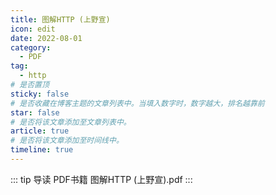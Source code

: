 ```yaml
---
title: 图解HTTP (上野宣)
icon: edit
date: 2022-08-01
category:
  - PDF
tag:
  - http
# 是否置顶
sticky: false
# 是否收藏在博客主题的文章列表中。当填入数字时，数字越大，排名越靠前
star: false
# 是否将该文章添加至文章列表中。
article: true
# 是否将该文章添加至时间线中。
timeline: true
---
```

::: tip 导读
PDF书籍 图解HTTP (上野宣).pdf
:::
<!-- more -->

<PDF url="https://lc-gluttony.s3.amazonaws.com/LfQUMiHwWA4l/iPHH8eiRDT3fihtJ5bo5tXMJ4TsJsurL/%E5%9B%BE%E8%A7%A3HTTP%20%28%E4%B8%8A%E9%87%8E%E5%AE%A3%29%20%28.pdf" :toolbar="false" />